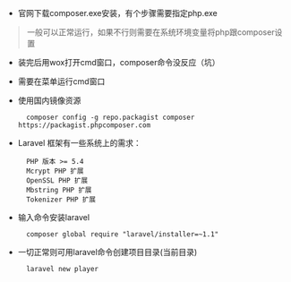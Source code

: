 * 官网下载composer.exe安装，有个步骤需要指定php.exe
>一般可以正常运行，如果不行则需要在系统环境变量将php跟composer设置

* 装完后用wox打开cmd窗口，composer命令没反应（坑）
* 需要在菜单运行cmd窗口
* 使用国内镜像资源
		
		composer config -g repo.packagist composer https://packagist.phpcomposer.com  


* Laravel 框架有一些系统上的需求：

		PHP 版本 >= 5.4
		Mcrypt PHP 扩展
		OpenSSL PHP 扩展
		Mbstring PHP 扩展
		Tokenizer PHP 扩展
* 输入命令安装laravel
		
		composer global require "laravel/installer=~1.1"

* 一切正常则可用laravel命令创建项目目录(当前目录)

		laravel new player 